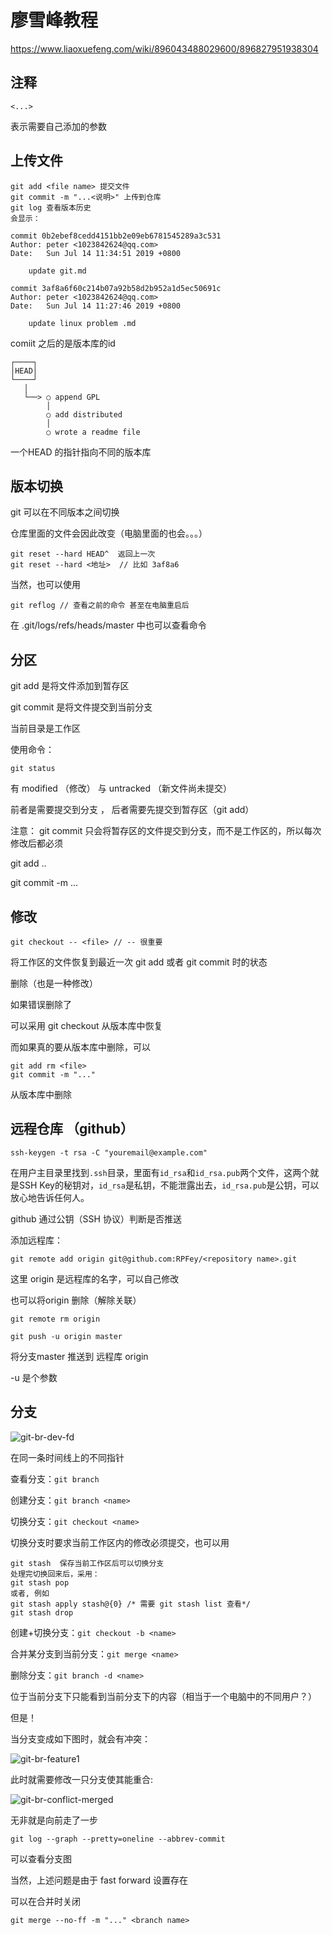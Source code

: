# 廖雪峰教程

<https://www.liaoxuefeng.com/wiki/896043488029600/896827951938304>

## 注释

```
<...>
```

表示需要自己添加的参数

## 上传文件

```
git add <file name> 提交文件
git commit -m "...<说明>" 上传到仓库
git log 查看版本历史
会显示：

commit 0b2ebef8cedd4151bb2e09eb6781545289a3c531
Author: peter <1023842624@qq.com>
Date:   Sun Jul 14 11:34:51 2019 +0800

    update git.md

commit 3af8a6f60c214b07a92b58d2b952a1d5ec50691c
Author: peter <1023842624@qq.com>
Date:   Sun Jul 14 11:27:46 2019 +0800

    update linux problem .md

```

comiit 之后的是版本库的id 

```ascii
┌────┐
│HEAD│
└────┘
   │
   └──> ○ append GPL
        │
        ○ add distributed
        │
        ○ wrote a readme file
```

一个HEAD 的指针指向不同的版本库

## 版本切换

git 可以在不同版本之间切换 

仓库里面的文件会因此改变（电脑里面的也会。。。）

```
git reset --hard HEAD^  返回上一次
git reset --hard <地址>  // 比如 3af8a6
```

当然，也可以使用

```
git reflog // 查看之前的命令 甚至在电脑重启后
```

在 .git/logs/refs/heads/master 中也可以查看命令

## 分区

git add 是将文件添加到暂存区

git commit 是将文件提交到当前分支

当前目录是工作区

使用命令：

```
git status 
```

有 modified （修改） 与 untracked （新文件尚未提交）

前者是需要提交到分支 ， 后者需要先提交到暂存区（git add）

注意： git commit 只会将暂存区的文件提交到分支，而不是工作区的，所以每次修改后都必须

git add ..

git commit -m ...

## 修改

```
git checkout -- <file> // -- 很重要
```

将工作区的文件恢复到最近一次 git add 或者 git commit 时的状态

删除（也是一种修改）

如果错误删除了

可以采用 git checkout 从版本库中恢复

而如果真的要从版本库中删除，可以

```
git add rm <file>
git commit -m "..."
```

从版本库中删除

## 远程仓库 （github）

```
ssh-keygen -t rsa -C "youremail@example.com"
```

在用户主目录里找到`.ssh`目录，里面有`id_rsa`和`id_rsa.pub`两个文件，这两个就是SSH Key的秘钥对，`id_rsa`是私钥，不能泄露出去，`id_rsa.pub`是公钥，可以放心地告诉任何人。

github 通过公钥（SSH 协议）判断是否推送

添加远程库：

```
git remote add origin git@github.com:RPFey/<repository name>.git
```

这里 origin 是远程库的名字，可以自己修改



也可以将origin 删除（解除关联）

```
git remote rm origin
```



```
git push -u origin master
```

将分支master 推送到 远程库 origin

-u 是个参数

## 分支

![git-br-dev-fd](/home/peter/图片/0)

在同一条时间线上的不同指针

查看分支：`git branch`

创建分支：`git branch <name>`

切换分支：`git checkout <name>`

切换分支时要求当前工作区内的修改必须提交，也可以用

```
git stash  保存当前工作区后可以切换分支
处理完切换回来后，采用：
git stash pop 
或者, 例如
git stash apply stash@{0} /* 需要 git stash list 查看*/ 
git stash drop 
```

创建+切换分支：`git checkout -b <name>`

合并某分支到当前分支：`git merge <name>`

删除分支：`git branch -d <name>`

位于当前分支下只能看到当前分支下的内容（相当于一个电脑中的不同用户？）

但是！

当分支变成如下图时，就会有冲突：

![git-br-feature1](/home/peter/图片/1)

此时就需要修改一只分支使其能重合:

![git-br-conflict-merged](/home/peter/图片/3)

无非就是向前走了一步

```
git log --graph --pretty=oneline --abbrev-commit
```

可以查看分支图

当然，上述问题是由于 fast forward 设置存在

可以在合并时关闭

```
git merge --no-ff -m "..." <branch name>
```

